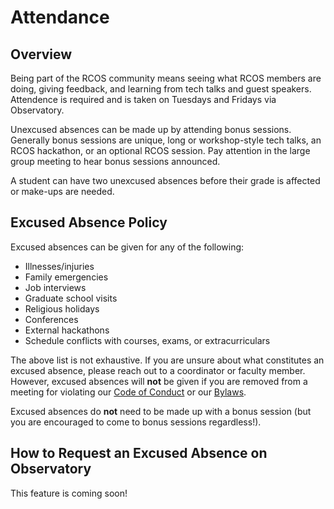 # Attendance

## Overview

Being part of the RCOS community means seeing what RCOS members are doing, giving feedback, and learning from tech talks and guest speakers. Attendence is required and is taken on Tuesdays and Fridays via Observatory.

Unexcused absences can be made up by attending bonus sessions. Generally bonus sessions are unique, long or workshop-style tech talks, an RCOS hackathon, or an optional RCOS session. Pay attention in the large group meeting to hear bonus sessions announced.

A student can have two unexcused absences before their grade is affected or make-ups are needed.

## Excused Absence Policy
Excused absences can be given for any of the following:
* Illnesses/injuries
* Family emergencies
* Job interviews
* Graduate school visits
* Religious holidays
* Conferences
* External hackathons
* Schedule conflicts with courses, exams, or extracurriculars

The above list is not exhaustive. If you are unsure about what constitutes an excused absence, please reach out to a coordinator or faculty member. However, excused absences will **not** be given if you are removed from a meeting for violating our [Code of Conduct](resources/CODE_OF_CONDUCT.md) or our [Bylaws](resources/bylaws.md).

Excused absences do **not** need to be made up with a bonus session (but you are encouraged to come to bonus sessions regardless!).

## How to Request an Excused Absence on Observatory
This feature is coming soon!
